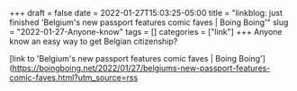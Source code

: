 +++draft = falsedate = 2022-01-27T15:03:25-05:00title = "linkblog: just finished 'Belgium's new passport features comic faves | Boing Boing'"slug = "2022-01-27-Anyone-know"tags = []categories = ["link"]+++Anyone know an easy way to get Belgian citizenship? [link to 'Belgium's new passport features comic faves | Boing Boing'](https://boingboing.net/2022/01/27/belgiums-new-passport-features-comic-faves.html?utm_source=rss